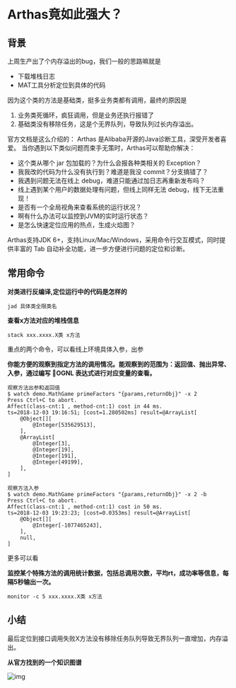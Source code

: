 # Arthas竟如此强大？

## 背景
上周生产出了个内存溢出的bug，我们一般的思路嘛就是
- 下载堆栈日志
- MAT工具分析定位到具体的代码


因为这个类的方法是基础类，挺多业务类都有调用，最终的原因是
1. 业务类死循环，疯狂调用，但是业务还执行报错了
2. 基础类没有移除任务，这是个无界队列，导致队列过长内存溢出。


官方文档是这么介绍的：
Arthas 是Alibaba开源的Java诊断工具，深受开发者喜爱。
当你遇到以下类似问题而束手无策时，Arthas可以帮助你解决：

- 这个类从哪个 jar 包加载的？为什么会报各种类相关的 Exception？
- 我我改的代码为什么没有执行到？难道是我没 commit？分支搞错了？
- 我遇到问题无法在线上 debug，难道只能通过加日志再重新发布吗？
- 线上遇到某个用户的数据处理有问题，但线上同样无法 debug，线下无法重现！
- 是否有一个全局视角来查看系统的运行状况？
- 啊有什么办法可以监控到JVM的实时运行状态？
- 是怎么快速定位应用的热点，生成火焰图？

Arthas支持JDK 6+，支持Linux/Mac/Windows，采用命令行交互模式，同时提供丰富的 Tab 自动补全功能，进一步方便进行问题的定位和诊断。

## 常用命令
**对类进行反编译,定位运行中的代码是怎样的**
```linux
jad 具体类全限类名
```

**查看x方法对应的堆栈信息**

```linux
stack xxx.xxxx.X类 x方法
```


重点的两个命令，可以看线上环境具体入参，出参

**你能方便的观察到指定方法的调用情况。能观察到的范围为：返回值、抛出异常、入参，通过编写 OGNL 表达式进行对应变量的查看。**

```linux
观察方法出参和返回值
$ watch demo.MathGame primeFactors "{params,returnObj}" -x 2
Press Ctrl+C to abort.
Affect(class-cnt:1 , method-cnt:1) cost in 44 ms.
ts=2018-12-03 19:16:51; [cost=1.280502ms] result=@ArrayList[
    @Object[][
        @Integer[535629513],
    ],
    @ArrayList[
        @Integer[3],
        @Integer[19],
        @Integer[191],
        @Integer[49199],
    ],
]
```


```linux
观察方法入参
$ watch demo.MathGame primeFactors "{params,returnObj}" -x 2 -b
Press Ctrl+C to abort.
Affect(class-cnt:1 , method-cnt:1) cost in 50 ms.
ts=2018-12-03 19:23:23; [cost=0.0353ms] result=@ArrayList[
    @Object[][
        @Integer[-1077465243],
    ],
    null,
]
```

更多可以看

[官方文档]: https://alibaba.github.io/arthas/watch



**监控某个特殊方法的调用统计数据，包括总调用次数，平均rt，成功率等信息，每隔5秒输出一次。**

```linux
monitor -c 5 xxx.xxxx.X类 x方法
```

## 小结
最后定位到接口调用失败X方法没有移除任务队列导致无界队列一直增加，内存溢出。



**从官方找到的一个知识图谱**

![img](https://user-images.githubusercontent.com/1683936/71873638-a697b800-315a-11ea-9862-fbfa8e470064.png)


